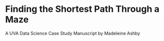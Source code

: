 # Finding the Shortest Path Through a Maze
A UVA Data Science Case Study Manuscript by Madeleine Ashby
